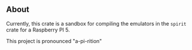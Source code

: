 ## About
Currently, this crate is a sandbox for compiling the emulators in the `spirit` crate for a Raspberry PI 5.

This project is pronounced "a-pi-rition"
